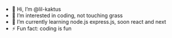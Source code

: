 - 👋 Hi, I’m @lil-kaktus
- 👀 I’m interested in coding, not touching grass
- 🌱 I’m currently learning node.js express.js, soon react and next
- ⚡ Fun fact: coding is fun

<!---
lil-kaktus/lil-kaktus is a ✨ special ✨ repository because its `README.md` (this file) appears on your GitHub profile.
You can click the Preview link to take a look at your changes.
--->
